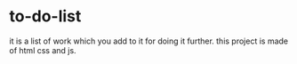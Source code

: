 # to-do-list
it is a list of work which you add to it for doing it further.
this project is made of html css and js.
